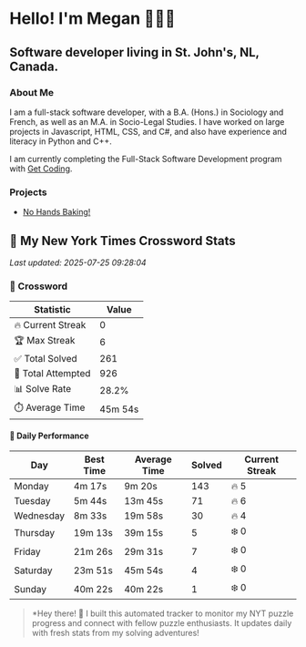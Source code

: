 # Hello! I'm Megan 👩🏻‍💻

## Software developer living in St. John's, NL, Canada.

### About Me

<p>I am a full-stack software developer, with a B.A. (Hons.) in Sociology and French, as well as an M.A. in Socio-Legal Studies. I have worked on large projects in Javascript, HTML, CSS, and C#, and also have experience and literacy in Python and C++.</p>

I am currently completing the Full-Stack Software Development program with [Get Coding](https://www.getcoding.ca/).

### Projects

* [No Hands Baking!](https://mpartificer.github.io/NoHandsBaking/)

<!-- NYT_STATS_START -->
## 🧩 My New York Times Crossword Stats

*Last updated: 2025-07-25 09:28:04*

### 🎯 Crossword

| Statistic | Value |
|-----------|-------|
| 🔥 Current Streak | 0 |
| 🏆 Max Streak | 6 |
| ✅ Total Solved | 261 |
| 🎲 Total Attempted | 926 |
| 📊 Solve Rate | 28.2% |
| ⏱️ Average Time | 45m 54s |

#### 📅 Daily Performance

| Day | Best Time | Average Time | Solved | Current Streak |
|-----|-----------|--------------|--------|----------------|
| Monday | 4m 17s | 9m 20s | 143 | 🔥 5 |
| Tuesday | 5m 44s | 13m 45s | 71 | 🔥 6 |
| Wednesday | 8m 33s | 19m 58s | 30 | 🔥 4 |
| Thursday | 19m 13s | 39m 15s | 5 | ❄️ 0 |
| Friday | 21m 26s | 29m 31s | 7 | ❄️ 0 |
| Saturday | 23m 51s | 45m 54s | 4 | ❄️ 0 |
| Sunday | 40m 22s | 40m 22s | 1 | ❄️ 0 |


<!-- NYT_STATS_END -->

> *Hey there! 👋 I built this automated tracker to monitor my NYT puzzle progress and connect with fellow puzzle enthusiasts. It updates daily with fresh stats from my solving adventures!
